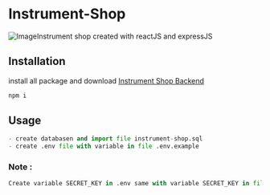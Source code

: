 # Instrument-Shop

![Image](https://i.imgur.com/FxSuZAa.png)Instrument shop created with reactJS and expressJS

## Installation
install all package and download [Instrument Shop Backend](https://github.com/areydras/instrument-shop-backend)

```bash
npm i
```

## Usage

```python
- create databasen and import file instrument-shop.sql
- create .env file with variable in file .env.example
```

### Note :
```python
Create variable SECRET_KEY in .env same with variable SECRET_KEY in file .env instrument shop backend
```